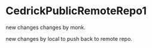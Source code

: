 # CedrickPublicRemoteRepo1
new changes
changes by monk.

new changes by local to push back to remote repo.
